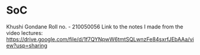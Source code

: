 # SoC
Khushi Gondane
Roll no. - 210050056
Link to the notes I made from the video lectures:
https://drive.google.com/file/d/1f7QYNpwW6tmtSQLwnzFe84sxrfJEbAAa/view?usp=sharing
